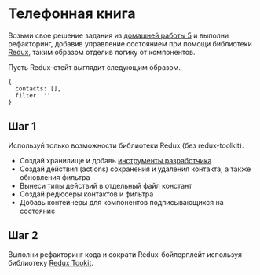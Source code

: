 # Телефонная книга

Возьми свое решение задания из
[домашней работы 5](https://github.com/SvetlanaZlydneva/goit-react-hw-03-phonebook)
и выполни рефакторинг, добавив управление состоянием при помощи библиотеки
[Redux](https://redux.js.org/), таким образом отделив логику от компонентов.

Пусть Redux-стейт выглядит следующим образом.

```shell
{
  contacts: [],
  filter: ''
}
```

## Шаг 1

Используй только возможности библиотеки Redux (без redux-toolkit).

- Создай хранилище и добавь
  [инструменты разработчика](http://extension.remotedev.io/)
- Создай действия (actions) сохранения и удаления контакта, а также обновления
  фильтра
- Вынеси типы действий в отдельный файл констант
- Создай редюсеры контактов и фильтра
- Добавь контейнеры для компонентов подписывающихся на состояние

## Шаг 2

Выполни рефакторинг кода и сократи Redux-бойлерплейт используя библиотеку
[Redux Tookit](https://redux-toolkit.js.org/).

